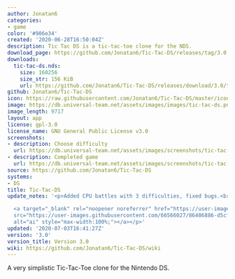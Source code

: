 ```yaml
---
author: Jonatan6
categories:
- game
color: '#906e34'
created: '2020-06-28T16:50:04Z'
description: Tic Tac DS is a tic-tac-toe clone for the NDS.
download_page: https://github.com/Jonatan6/Tic-Tac-DS/releases/tag/3.0
downloads:
  tic-tac-ds.nds:
    size: 160256
    size_str: 156 KiB
    url: https://github.com/Jonatan6/Tic-Tac-DS/releases/download/3.0/tic-tac-ds.nds
github: Jonatan6/Tic-Tac-DS
icon: https://raw.githubusercontent.com/Jonatan6/Tic-Tac-DS/master/icon.bmp
image: https://db.universal-team.net/assets/images/images/tic-tac-ds.png
image_length: 9717
layout: app
license: gpl-3.0
license_name: GNU General Public License v3.0
screenshots:
- description: Choose difficulty
  url: https://db.universal-team.net/assets/images/screenshots/tic-tac-ds/choose-difficulty.png
- description: Completed game
  url: https://db.universal-team.net/assets/images/screenshots/tic-tac-ds/completed-game.png
source: https://github.com/Jonatan6/Tic-Tac-DS
systems:
- DS
title: Tic-Tac-DS
update_notes: '<p>Added CPU battles with 3 difficulties, fixed bugs.<br>

  <a target="_blank" rel="noopener noreferrer" href="https://user-images.githubusercontent.com/66566027/86486886-d5cf6080-bd5c-11ea-8a93-6493131b6a7a.png"><img
  src="https://user-images.githubusercontent.com/66566027/86486886-d5cf6080-bd5c-11ea-8a93-6493131b6a7a.png"
  alt="ai" style="max-width:100%;"></a></p>'
updated: '2020-07-03T16:41:27Z'
version: '3.0'
version_title: Version 3.0
wiki: https://github.com/Jonatan6/Tic-Tac-DS/wiki
---
```

A very simplistic Tic-Tac-Toe clone for the Nintendo DS.